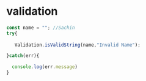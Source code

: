 # validation

```js
const name = ""; //Sachin
try{
   
   Validation.isValidString(name,"Invalid Name");

}catch(err){

  console.log(err.message)
}

```
